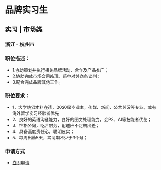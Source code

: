 
# 品牌实习生
## 实习  |  市场类
### 浙江 - 杭州市

### 职位描述：
- 1.协助策划并执行相关品牌活动、合作及产品推广；
- 2.协助完成市场合同处理，简单对外商务谈判；
- 3.配合完成品牌其他工作。

### 职位要求：
- 1、大学统招本科在读，2020届毕业生，传媒、新闻、公共关系等专业，或有海外留学实习经验者优先
- 2、良好的英语沟通能力，良好的图文处理能力，会PS、AI等技能者优先；
- 3、性格外向，吃苦耐劳，能适应不定期出差；
- 4、具备高度责任心，聪明皮实；
- 5、每周出勤5天，实习期不少于3个月；
### 申请方式
- <a href="mailto:hr@tuya.com?subject=求职简历-品牌实习生-来自GitHub">立即申请</a>